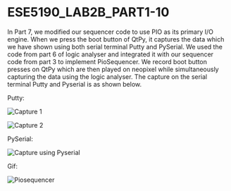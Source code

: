 # ESE5190_LAB2B_PART1-10

In Part 7, we modified our sequencer code to use PIO as its primary I/O engine. When we press the boot button of QtPy, it captures the data which we have shown using both serial terminal Putty and PySerial. We used the code from part 6 of logic analyser and integrated it with our sequencer code from part 3 to implement PioSequencer. We record boot button presses on QtPy which are then played on neopixel while simultaneously capturing the data using the logic analyser. The capture on the serial terminal Putty and Pyserial is as shown below. 


Putty:


![Capture 1](https://user-images.githubusercontent.com/114092868/202811801-ce37e53f-d721-4510-93d1-dc62a848f6e4.png)


![Capture 2](https://user-images.githubusercontent.com/114092868/202811870-f6260f23-f6fe-423c-b60a-73e8885f0a64.png)


PySerial:


![Capture using Pyserial](https://user-images.githubusercontent.com/114092868/202811902-978832d9-df55-4610-b5fb-3430744470f6.png)


Gif:


![Piosequencer](https://user-images.githubusercontent.com/114092868/202811953-db4f0c23-26f8-4c99-b4ee-aa433e653ebf.gif)






